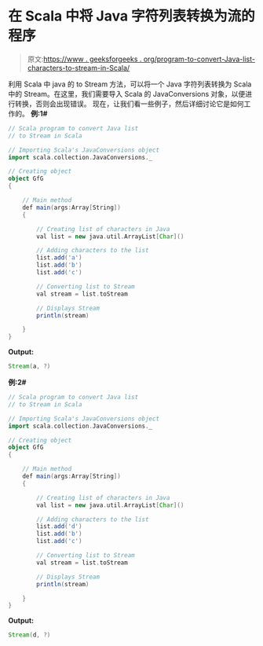 # 在 Scala 中将 Java 字符列表转换为流的程序

> 原文:[https://www . geeksforgeeks . org/program-to-convert-Java-list-characters-to-stream-in-Scala/](https://www.geeksforgeeks.org/program-to-convert-java-list-of-characters-to-stream-in-scala/)

利用 Scala 中 java 的 to Stream 方法，可以将一个 Java 字符列表转换为 Scala 中的 Stream。在这里，我们需要导入 Scala 的 JavaConversions 对象，以便进行转换，否则会出现错误。
现在，让我们看一些例子，然后详细讨论它是如何工作的。
**例:1#**

```scala
// Scala program to convert Java list 
// to Stream in Scala

// Importing Scala's JavaConversions object
import scala.collection.JavaConversions._

// Creating object
object GfG
{ 

    // Main method
    def main(args:Array[String])
    {

        // Creating list of characters in Java
        val list = new java.util.ArrayList[Char]()

        // Adding characters to the list
        list.add('a')
        list.add('b')
        list.add('c')

        // Converting list to Stream 
        val stream = list.toStream

        // Displays Stream
        println(stream)

    }
}
```

**Output:**

```scala
Stream(a, ?)

```

**例:2#**

```scala
// Scala program to convert Java list 
// to Stream in Scala

// Importing Scala's JavaConversions object
import scala.collection.JavaConversions._

// Creating object
object GfG
{ 

    // Main method
    def main(args:Array[String])
    {

        // Creating list of characters in Java
        val list = new java.util.ArrayList[Char]()

        // Adding characters to the list
        list.add('d')
        list.add('b')
        list.add('c')

        // Converting list to Stream 
        val stream = list.toStream

        // Displays Stream
        println(stream)

    }
}
```

**Output:**

```scala
Stream(d, ?)

```